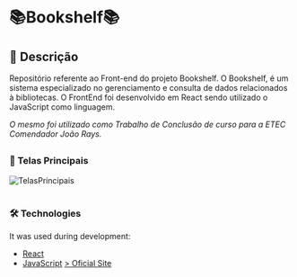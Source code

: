 # 📚Bookshelf📚
## 📖 Descrição
<p>Repositório referente ao Front-end do projeto Bookshelf. O Bookshelf, é um sistema especializado no gerenciamento e consulta de dados relacionados à bibliotecas. O FrontEnd foi desenvolvido em React sendo utilizado o JavaScript como linguagem.</p>
<p><i>O mesmo foi utilizado como Trabalho de Conclusão de curso para a ETEC Comendador João Rays.</i></p>

##

### 📓 Telas Principais

![TelasPrincipais](https://github.com/KauanMP/bookshelf-frontend/assets/104518438/dcf39e0e-5756-44f2-bc2a-dfd98a2eedd5)

#







### 🛠️ Technologies

It was used during development:
- [React](https://reactjs.org/)
- [JavaScript](https://developer.mozilla.org/en-US/docs/Web/JavaScript)
<a href="bookshelf-preview.vercel.app">> Oficial Site</a>
